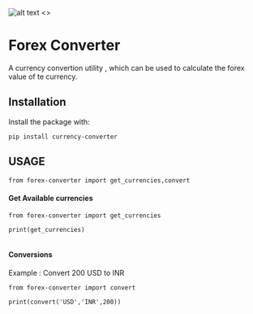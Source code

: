   
   ![alt text <>](https://accubits-image-assets.s3-ap-southeast-1.amazonaws.com/currency-converter/currency.png "")


# Forex Converter
[](https://accubits-image-assets.s3-ap-southeast-1.amazonaws.com/currency-converter/currency.png)


A currency convertion utility , which can be used to calculate the forex value of te currency.


## Installation

Install the package with:

`pip install currency-converter`

 ## USAGE

````
from forex-converter import get_currencies,convert
````

 #### Get Available currencies

````
from forex-converter import get_currencies

print(get_currencies)


````

#### Conversions

Example : Convert 200 USD to INR

````
from forex-converter import convert

print(convert('USD','INR',200))


````